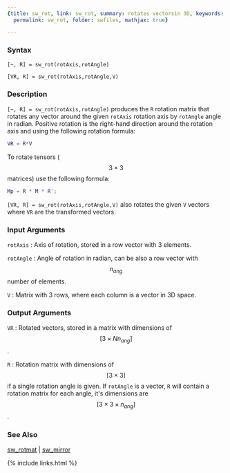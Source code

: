 ```yaml
---
{title: sw_rot, link: sw_rot, summary: rotates vectorsin 3D, keywords: sample, sidebar: sw_sidebar,
  permalink: sw_rot, folder: swfiles, mathjax: true}

---
```

  
### Syntax
  
`[~, R] = sw_rot(rotAxis,rotAngle)`
  
`[VR, R] = sw_rot(rotAxis,rotAngle,V)`
 
### Description
  
`[~, R] = sw_rot(rotAxis,rotAngle)` produces the `R` rotation matrix that
rotates any vector around the given `rotAxis` rotation axis by `rotAngle`
angle in radian. Positive rotation is the right-hand direction around the
rotation axis and using the following rotation formula:
```matlab
VR = R*V
```
 
To rotate tensors ($$3\times 3$$ matrices) use the following formula:
```matlab
Mp = R * M * R';
```
 
`[VR, R] = sw_rot(rotAxis,rotAngle,V)` also rotates the given `V`
vectors where `VR` are the transformed vectors.
  
### Input Arguments
  
`rotAxis`
: Axis of rotation, stored in a row vector with 3 elements.
  
`rotAngle`
: Angle of rotation in radian, can be also a row vector with $$n_{ang}$$
  number of elements.
  
`V`
: Matrix with 3 rows, where each column is a vector in 3D space.
  
### Output Arguments
  
`VR`
: Rotated vectors, stored in a matrix with dimensions of $$[3\times N
  n_{ang}]$$.
 
`R`
: Rotation matrix with dimensions of $$[3\times 3]$$ if a single rotation
  angle is given. If `rotAngle` is a vector, `R` will contain a
  rotation matrix for each angle, it's dimensions are $$[3\times 3\times
  n_{ang}]$$.
 
### See Also
  
[sw_rotmat](sw_rotmat) \| [sw_mirror](sw_mirror)
 

{% include links.html %}
